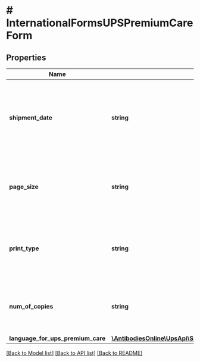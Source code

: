 # # InternationalFormsUPSPremiumCareForm

## Properties

Name | Type | Description | Notes
------------ | ------------- | ------------- | -------------
**shipment_date** | **string** | Shipment Date associated with UPS Premium Care Shipment.   Valid Format: yyyyMMdd |
**page_size** | **string** | Size of UPS Premium Care Form.  Valid values:  01 &#x3D; A4 Size 02 &#x3D; Letter Size |
**print_type** | **string** | Format of UPS Premium Care Form.  Valid values:  01 &#x3D; PNG 02 &#x3D; PDF |
**num_of_copies** | **string** | Number of Copies of UPS Premium Care Form.  Valid value is 02. |
**language_for_ups_premium_care** | [**\AntibodiesOnline\UpsApi\Shipping\Model\UPSPremiumCareFormLanguageForUPSPremiumCare**](UPSPremiumCareFormLanguageForUPSPremiumCare.md) |  |

[[Back to Model list]](../../README.md#models) [[Back to API list]](../../README.md#endpoints) [[Back to README]](../../README.md)
